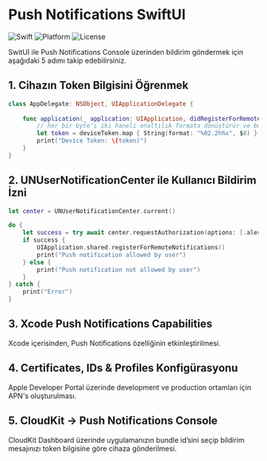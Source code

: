 # Push Notifications SwiftUI
![Swift](https://img.shields.io/badge/Swift-5.9%20%7C%205.8%20%7C%205.7-orange.svg)
![Platform](https://img.shields.io/badge/Platform-iOS-red.svg)
![License](https://img.shields.io/badge/License-MIT-blue.svg)

SwitUI ile Push Notifications Console üzerinden bildirim göndermek için aşağıdaki 5 adımı takip edebilirsiniz.

## 1. Cihazın Token Bilgisini Öğrenmek

```swift
class AppDelegate: NSObject, UIApplicationDelegate {
    
    func application(_ application: UIApplication, didRegisterForRemoteNotificationsWithDeviceToken deviceToken: Data) {
        // her bir byte'ı iki haneli onaltılık formata dönüştürür ve bu değerleri birleştirerek bir tek string'e çevirir.
        let token = deviceToken.map { String(format: "%02.2hhx", $0) }.joined()
        print("Device Token: \(token)")
    }
}
```
## 2. UNUserNotificationCenter ile Kullanıcı Bildirim İzni

```swift
let center = UNUserNotificationCenter.current()

do {
    let success = try await center.requestAuthorization(options: [.alert, .badge, .sound])
    if success {
        UIApplication.shared.registerForRemoteNotifications()
        print("Push notification allowed by user")
    } else {
        print("Push notification not allowed by user")
    }
} catch {
    print("Error")
}
```

## 3. Xcode Push Notifications Capabilities
Xcode içerisinden, Push Notifications özelliğinin etkinleştirilmesi.

## 4. Certificates, IDs & Profiles Konfigürasyonu
Apple Developer Portal üzerinde development ve production ortamları için APN's oluşturulması.

## 5. CloudKit -> Push Notifications Console
CloudKit Dashboard üzerinde uygulamanızın bundle id’sini seçip bildirim mesajınızı token bilgisine göre cihaza gönderilmesi.
